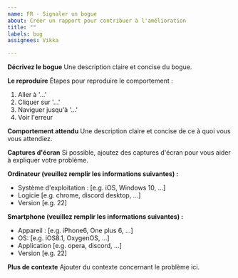 ```yaml
---
name: FR - Signaler un bogue
about: Créer un rapport pour contribuer à l'amélioration
title: ""
labels: bug
assignees: Vikka

---
```


**Décrivez le bogue**
Une description claire et concise du bogue.

**Le reproduire**
Étapes pour reproduire le comportement :
1. Aller à '...'
2. Cliquer sur '...'
3. Naviguer jusqu'à '...'
4. Voir l'erreur

**Comportement attendu**
Une description claire et concise de ce à quoi vous vous attendiez.

**Captures d'écran**
Si possible, ajoutez des captures d'écran pour vous aider à expliquer votre problème.

**Ordinateur (veuillez remplir les informations suivantes) :**
 - Système d'exploitation : [e.g. iOS, Windows 10, ...]
 - Logicie [e.g. chrome, discord desktop, ...]
 - Version [e.g. 22]

**Smartphone (veuillez remplir les informations suivantes) :**
 - Appareil : [e.g. iPhone6, One plus 6, ...]
 - OS: [e.g. iOS8.1, OxygenOS, ...]
 - Application [e.g. opera, discord, ...]
 - Version [e.g. 22]

**Plus de contexte**
Ajouter du contexte concernant le problème ici.
